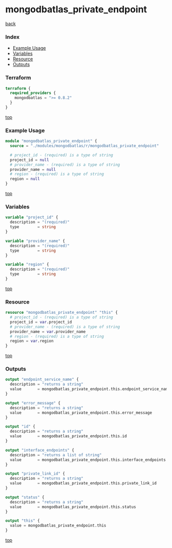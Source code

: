 # mongodbatlas_private_endpoint

[back](../mongodbatlas.md)

### Index

- [Example Usage](#example-usage)
- [Variables](#variables)
- [Resource](#resource)
- [Outputs](#outputs)

### Terraform

```terraform
terraform {
  required_providers {
    mongodbatlas = ">= 0.8.2"
  }
}
```

[top](#index)

### Example Usage

```terraform
module "mongodbatlas_private_endpoint" {
  source = "./modules/mongodbatlas/r/mongodbatlas_private_endpoint"

  # project_id - (required) is a type of string
  project_id = null
  # provider_name - (required) is a type of string
  provider_name = null
  # region - (required) is a type of string
  region = null
}
```

[top](#index)

### Variables

```terraform
variable "project_id" {
  description = "(required)"
  type        = string
}

variable "provider_name" {
  description = "(required)"
  type        = string
}

variable "region" {
  description = "(required)"
  type        = string
}
```

[top](#index)

### Resource

```terraform
resource "mongodbatlas_private_endpoint" "this" {
  # project_id - (required) is a type of string
  project_id = var.project_id
  # provider_name - (required) is a type of string
  provider_name = var.provider_name
  # region - (required) is a type of string
  region = var.region
}
```

[top](#index)

### Outputs

```terraform
output "endpoint_service_name" {
  description = "returns a string"
  value       = mongodbatlas_private_endpoint.this.endpoint_service_name
}

output "error_message" {
  description = "returns a string"
  value       = mongodbatlas_private_endpoint.this.error_message
}

output "id" {
  description = "returns a string"
  value       = mongodbatlas_private_endpoint.this.id
}

output "interface_endpoints" {
  description = "returns a list of string"
  value       = mongodbatlas_private_endpoint.this.interface_endpoints
}

output "private_link_id" {
  description = "returns a string"
  value       = mongodbatlas_private_endpoint.this.private_link_id
}

output "status" {
  description = "returns a string"
  value       = mongodbatlas_private_endpoint.this.status
}

output "this" {
  value = mongodbatlas_private_endpoint.this
}
```

[top](#index)
